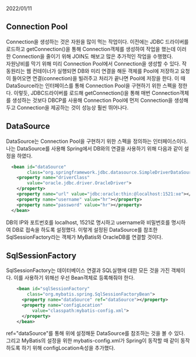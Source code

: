 2022/01/11

## Connection Pool
Connection을 생성하는 것은 자원을 많이 먹는 작업이다. 이전에는 JDBC 드라이버를 로드하고 getConnection()을 통해 Connection객체를 생성하여 작업을 했는데 이러한 Connection을 줄이기 위해 JOIN도 해보고 많은 추가적인 작업을 수행했다.  
자원낭비를 막기 위해 미리 Connection Pool에서 Connection을 생성할 수 있다. 작동원리는 웹 컨테이너가 실행되면 DB와 미리 
연결을 해둔 객체를 Pool에 저장하고 요청이 들어오면 연결(connection)을 빌려주고 처리가 끝나면 Pool에 저장을 한다. 이 때 
DataSource라는 인터페이스를 통해 Connection Pool을 구현하기 위한 스펙을 정한다.
이렇듯, JDBC드라이버를 로드해 getConnection()을 통해 매번 Connection객체를 생성하는 것보다 DBCP를 사용해 Connection Pool에 먼저 Connection을 생성해두고 Connection을 제공하는 것이 성능상 훨씬 뛰어나다.


## DataSource
DataSource는 Connection Pool을 구현하기 위한 스펙을 정의하는 인터페이스이다. 나는 DataSource를 사용해 Spring에서 DB와의 연결을 
사용하기 위해 다음과 같이 설정을 하였다.
```xml
  <bean id="dataSource"
		class="org.springframework.jdbc.datasource.SimpleDriverDataSource">
	<property name="driverClass"
		value="oracle.jdbc.driver.OracleDriver">
	</property>
	<property name="url" value="jdbc:oracle:thin:@localhost:1521:xe"></property>
	<property name="username" value="hr"></property>
	<property name="password" value="hr"></property>
  </bean>
```
DB의 IP와 포트번호를 localhost, 1521로 명시하고 username와 비밀번호를 명시하여 DB로 접속을 하도록 설정했다. 이렇게 설정된 DataSource를 
참조한 SqlSessionFactory라는 객체가 MyBatis와 OracleDB를 연결할 것이다.

## SqlSessionFactory
SqlSessionFactory는 데이터베이스 연결과 SQL실행에 대한 모든 것을 가진 객체이다. 이를 사용하기 위해선 우선 Bean객체로 등록해줘야 한다. 
```xml
	<bean id="sqlSessionFactory"
		class="org.mybatis.spring.SqlSessionFactoryBean">
	  <property name="dataSource" ref="dataSource"></property>
	  <property name="configLocation"
		  value="classpath:mybatis-config.xml">
	  </property>
	</bean>
```
ref="dataSource"를 통해 위에 설정해둔 DataSource를 참조하는 것을 볼 수 있다. 그리고 MyBatis의 설정을 위한 mybatis-config.xml가 
Spring이 동작할 때 같이 동작하도록 하기 위해 configLocation속성을 추가했다.
